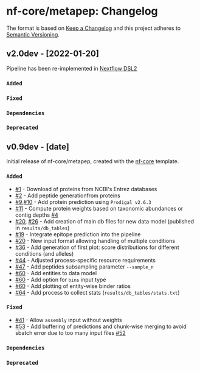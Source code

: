 # nf-core/metapep: Changelog

The format is based on [Keep a Changelog](https://keepachangelog.com/en/1.0.0/)
and this project adheres to [Semantic Versioning](https://semver.org/spec/v2.0.0.html).

## v2.0dev - [2022-01-20]

Pipeline has been re-implemented in [Nextflow DSL2](https://www.nextflow.io/docs/latest/dsl2.html)

### `Added`

### `Fixed`

### `Dependencies`

### `Deprecated`

## v0.9dev - [date]

Initial release of nf-core/metapep, created with the [nf-core](https://nf-co.re/) template.

### `Added`

- [#1](https://github.com/skrakau/metapep/pull/1) - Download of proteins from NCBI's Entrez databases
- [#2](https://github.com/skrakau/metapep/pull/2) - Add peptide generationfrom proteins
- [#9](https://github.com/skrakau/metapep/pull/9),[#10](https://github.com/skrakau/metapep/pull/10) - Add protein prediction using `Prodigal v2.6.3`
- [#11](https://github.com/skrakau/metapep/pull/11) - Compute protein weights based on taxonomic abundances or contig depths [#4](https://github.com/skrakau/metapep/issues/4)
- [#20](https://github.com/skrakau/metapep/pull/20), [#26](https://github.com/skrakau/metapep/pull/26) - Add creation of main db files for new data model (published in `results/db_tables`)
- [#19](https://github.com/skrakau/metapep/pull/19) - Integrate epitope prediction into the pipeline
- [#20](https://github.com/skrakau/metapep/pull/20) - New input format allowing handling of multiple conditions
- [#36](https://github.com/skrakau/metapep/pull/36) - Add generation of first plot: score distributions for different conditions (and alleles)
- [#44](https://github.com/skrakau/metapep/pull/44) - Adjusted process-specific resource requirements
- [#47](https://github.com/skrakau/metapep/pull/47) - Add peptides subsampling parameter `--sample_n`
- [#60](https://github.com/skrakau/metapep/pull/60) - Add entities to data model
- [#60](https://github.com/skrakau/metapep/pull/60) - Add option for `bins` input type
- [#60](https://github.com/skrakau/metapep/pull/60) - Add plotting of entity-wise binder ratios
- [#64](https://github.com/skrakau/metapep/pull/64) - Add process to collect stats (`results/db_tables/stats.txt`)

### `Fixed`

- [#41](https://github.com/skrakau/metapep/pull/41) - Allow `assembly` input without weights
- [#53](https://github.com/skrakau/metapep/pull/53) - Add buffering of predictions and chunk-wise merging to avoid sbatch error due to too many input files [#52](https://github.com/skrakau/metapep/issues/52)

### `Dependencies`

### `Deprecated`
